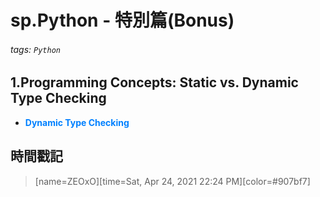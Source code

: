 # sp.Python - 特別篇(Bonus)

###### tags: `Python`

## 1.Programming Concepts: Static vs. Dynamic Type Checking
    
* <font color="#0080FF">**Dynamic Type Checking**</font>

## 時間戳記

> [name=ZEOxO][time=Sat, Apr 24, 2021 22:24 PM][color=#907bf7]